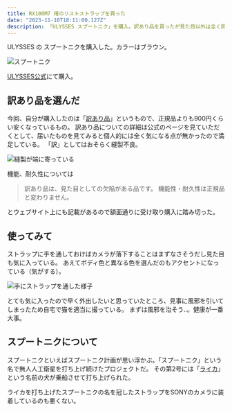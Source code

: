 ```yaml
---
title: RX100M7 用のリストストラップを買った
date: "2023-11-10T18:11:00.127Z"
description: 「ULYSSES スプートニク」を購入。訳あり品を買ったが見た目以外は全く問題ない。機能・耐久性は正規品と同等。デザインもミニマルで気に入っている。
---
```


ULYSSES の スプートニクを購入した。カラーはブラウン。

![スプートニク](https://i.imgur.com/bF0fYZjl.jpg)

[ULYSSES公式](https://ulysses.jp/?pid=147872003)にて購入。

## 訳あり品を選んだ

今回、自分が購入したのは「[訳あり品](https://ulysses.jp/?pid=148688243)」というもので、正規品よりも900円くらい安くなっているもの。
訳あり品についての詳細は公式のページを見ていただくとして、届いたものを見てみると個人的には全く気になる点が無かったので満足している。
「訳」としてはおそらく縫製不良。

![縫製が端に寄っている](https://i.imgur.com/dB0CBojl.jpg)

機能、耐久性については

> 訳あり品は、見た目としての欠陥がある品です。 機能性・耐久性は正規品と変わりません。

とウェブサイト上にも記載があるので額面通りに受け取り購入に踏み切った。

## 使ってみて

ストラップに手を通しておけばカメラが落下することはまずなさそうだし見た目も気に入っている。
あえてボディ色と異なる色を選んだのもアクセントになっている（気がする）。

![手にストラップを通した様子](https://i.imgur.com/ZYPrj1cl.jpg)

とても気に入ったので早く外出したいと思っていたところ、見事に風邪を引いてしまったため自宅で猫を適当に撮っている。
まずは風邪を治そう‥。健康が一番大事。

## スプートニクについて

スプートニクといえばスプートニク計画が思い浮かぶ。「スプートニク」という名で無人人工衛星を打ち上げ続けたプロジェクトだ。
その第2号には「[ライカ](<https://ja.wikipedia.org/wiki/%E3%83%A9%E3%82%A4%E3%82%AB_(%E7%8A%AC)>)」という名前の犬が乗船させて打ち上げられた。

ライカを打ち上げたスプートニクの名を冠したストラップをSONYのカメラに装着しているのも悪くない。
